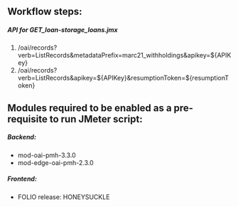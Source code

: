 ## Workflow steps:

##### API for GET_loan-storage_loans.jmx
1. /oai/records?verb=ListRecords&metadataPrefix=marc21_withholdings&apikey=${APIKey}
2. /oai/records?verb=ListRecords&apikey=${APIKey}&resumptionToken=${resumptionToken}



## Modules required to be enabled as a pre-requisite to run JMeter script:
##### Backend:
- mod-oai-pmh-3.3.0
- mod-edge-oai-pmh-2.3.0
##### Frontend:

- FOLIO release: HONEYSUCKLE
